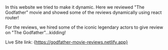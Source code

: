 In this website we tried to make it dynamic. Here we reviewed "The Godfather" movie and showed some of the reviews dynamically using react router!

For the reviews, we hired some of the iconic legendary actors to give review on "The Godfather"...kidding!

Live Site link: {https://godfather-movie-reviews.netlify.app}
